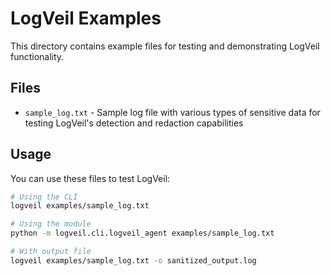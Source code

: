 # LogVeil Examples

This directory contains example files for testing and demonstrating LogVeil functionality.

## Files

- `sample_log.txt` - Sample log file with various types of sensitive data for testing LogVeil's detection and redaction capabilities

## Usage

You can use these files to test LogVeil:

```bash
# Using the CLI
logveil examples/sample_log.txt

# Using the module
python -m logveil.cli.logveil_agent examples/sample_log.txt

# With output file
logveil examples/sample_log.txt -o sanitized_output.log
```
